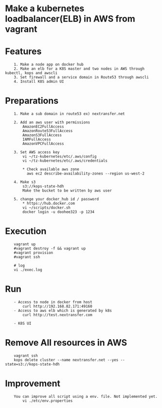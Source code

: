 Make a kubernetes loadbalancer(ELB) in AWS from vagrant
==========================================================================

# Features
```
	1. Make a node app on docker hub
	2. Make an elb for a K8S master and two nodes in AWS through kubectl, kops and awscli
	3. Set firewall and a service domain in Route53 through awscli
	4. Install K8S admin UI
```

# Preparations
```
	1. Make a sub domain in route53 ex) nextransfer.net

 	2. Add an aws user with permissions
		AmazonEC2FullAccess
		AmazonRoute53FullAccess
		AmazonS3FullAccess
		IAMFullAccess
		AmazonVPCFullAccess
	
	3. Set AWS access key
		vi ~/tz-kubernetes/etc/.aws/config	
		vi ~/tz-kubernetes/etc/.aws/credentials
		
		* Check available aws zone
		  aws ec2 describe-availability-zones --region us-west-2
		  
	4. Make s3
		s3://kops-state-hdh
		Make the bucket to be written by aws user
		
	5. change your docker_hub id / password
		* https://hub.docker.com
		vi ~/scripts/docker.sh
		docker login -u doohee323 -p 1234
```

# Execution
```
	vagrant up
	#vagrant destroy -f && vagrant up
	#vagrant provision
	#vagrant ssh
	
	# log
	vi ./exec.log
```

# Run
```
	- Access to node in docker from host 
 		curl http://192.168.82.171:49160
 	- Access to aws elb which is generated by k8s
 		curl http://test.nextransfer.com

	- K8S UI
```

# Remove All resources in AWS
```
	vagrant ssh
	kops delete cluster --name nextransfer.net --yes --state=s3://kops-state-hdh
```

# Improvement
```
	You can improve all script using a env. file. Not implemented yet.  
		vi ./etc/env.properties
```


